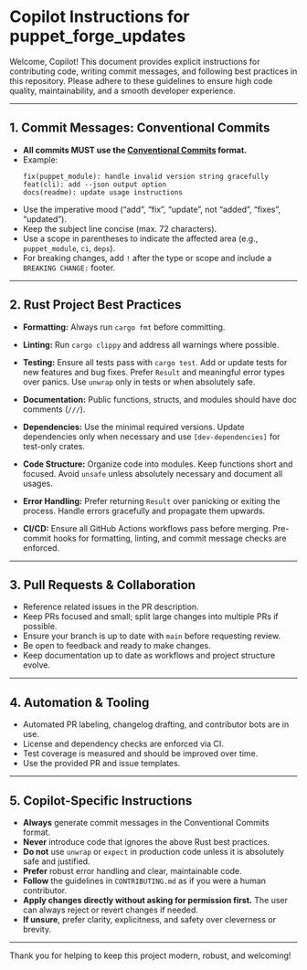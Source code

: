 # Copilot Instructions for puppet_forge_updates

Welcome, Copilot!
This document provides explicit instructions for contributing code, writing commit messages, and following best practices in this repository. Please adhere to these guidelines to ensure high code quality, maintainability, and a smooth developer experience.

---

## 1. Commit Messages: Conventional Commits

- **All commits MUST use the [Conventional Commits](https://www.conventionalcommits.org/en/v1.0.0/) format.**
- Example:
  ```
  fix(puppet_module): handle invalid version string gracefully
  feat(cli): add --json output option
  docs(readme): update usage instructions
  ```
- Use the imperative mood (“add”, “fix”, “update”, not “added”, “fixes”, “updated”).
- Keep the subject line concise (max. 72 characters).
- Use a scope in parentheses to indicate the affected area (e.g., `puppet_module`, `ci`, `deps`).
- For breaking changes, add `!` after the type or scope and include a `BREAKING CHANGE:` footer.

---

## 2. Rust Project Best Practices

- **Formatting:**
  Always run `cargo fmt` before committing.

- **Linting:**
  Run `cargo clippy` and address all warnings where possible.

- **Testing:**
  Ensure all tests pass with `cargo test`.
  Add or update tests for new features and bug fixes.
  Prefer `Result` and meaningful error types over panics.
  Use `unwrap` only in tests or when absolutely safe.

- **Documentation:**
  Public functions, structs, and modules should have doc comments (`///`).

- **Dependencies:**
  Use the minimal required versions.
  Update dependencies only when necessary and use `[dev-dependencies]` for test-only crates.

- **Code Structure:**
  Organize code into modules.
  Keep functions short and focused.
  Avoid `unsafe` unless absolutely necessary and document all usages.

- **Error Handling:**
  Prefer returning `Result` over panicking or exiting the process.
  Handle errors gracefully and propagate them upwards.

- **CI/CD:**
  Ensure all GitHub Actions workflows pass before merging.
  Pre-commit hooks for formatting, linting, and commit message checks are enforced.


---

## 3. Pull Requests & Collaboration

- Reference related issues in the PR description.
- Keep PRs focused and small; split large changes into multiple PRs if possible.
- Ensure your branch is up to date with `main` before requesting review.
- Be open to feedback and ready to make changes.
- Keep documentation up to date as workflows and project structure evolve.

---

## 4. Automation & Tooling

- Automated PR labeling, changelog drafting, and contributor bots are in use.
- License and dependency checks are enforced via CI.
- Test coverage is measured and should be improved over time.
- Use the provided PR and issue templates.

---

## 5. Copilot-Specific Instructions

- **Always** generate commit messages in the Conventional Commits format.
- **Never** introduce code that ignores the above Rust best practices.
- **Do not** use `unwrap` or `expect` in production code unless it is absolutely safe and justified.
- **Prefer** robust error handling and clear, maintainable code.
- **Follow** the guidelines in `CONTRIBUTING.md` as if you were a human contributor.
- **Apply changes directly without asking for permission first.** The user can always reject or revert changes if needed.
- **If unsure**, prefer clarity, explicitness, and safety over cleverness or brevity.

---

Thank you for helping to keep this project modern, robust, and welcoming!
